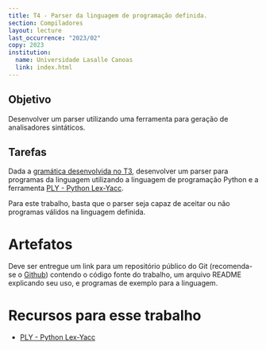 ```yaml
---
title: T4 - Parser da linguagem de programação definida.
section: Compiladores
layout: lecture
last_occurrence: "2023/02"
copy: 2023
institution:
  name: Universidade Lasalle Canoas
  link: index.html
---
```


## Objetivo

Desenvolver um parser utilizando uma ferramenta para geração de analisadores sintáticos.

## Tarefas

Dada a [gramática desenvolvida no T3](trabalho-03), desenvolver um parser para programas da linguagem utilizando a linguagem de programação Python e a ferramenta [PLY - Python Lex-Yacc](https://ply.readthedocs.io/en/latest/index.html).

Para este trabalho, basta que o parser seja capaz de aceitar ou não programas válidos na linguagem definida.

# Artefatos

Deve ser entregue um link para um repositório público do Git (recomenda-se o [Github](https://github.com)) contendo o código fonte do trabalho, um arquivo README explicando seu uso, e programas de exemplo para a linguagem.


# Recursos para esse trabalho

* [PLY - Python Lex-Yacc](https://ply.readthedocs.io/en/latest/index.html)

